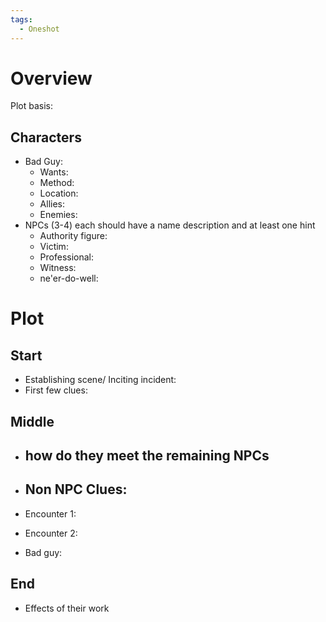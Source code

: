 ```yaml
---
tags:
  - Oneshot
---
```

# Overview
Plot basis:
## Characters
- Bad Guy:
	- Wants:
	- Method:
	- Location:
	- Allies:
	- Enemies:
- NPCs (3-4) each should have a name description and at least one hint
	- Authority figure:
	- Victim:
	- Professional:
	- Witness:
	- ne'er-do-well: 

# Plot
## Start
- Establishing scene/ Inciting incident:
- First few clues:
## Middle
- how do they meet the remaining NPCs
	- 
- Non NPC Clues:
	- 
- Encounter 1:

- Encounter 2:

- Bad guy:

## End
- Effects of their work